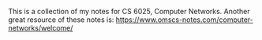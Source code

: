 This is a collection of my notes for CS 6025, Computer Networks. Another great resource of these notes is: https://www.omscs-notes.com/computer-networks/welcome/
